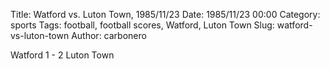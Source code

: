 Title: Watford vs. Luton Town, 1985/11/23
Date: 1985/11/23 00:00
Category: sports
Tags: football, football scores, Watford, Luton Town
Slug: watford-vs-luton-town
Author: carbonero


Watford 1 - 2 Luton Town
